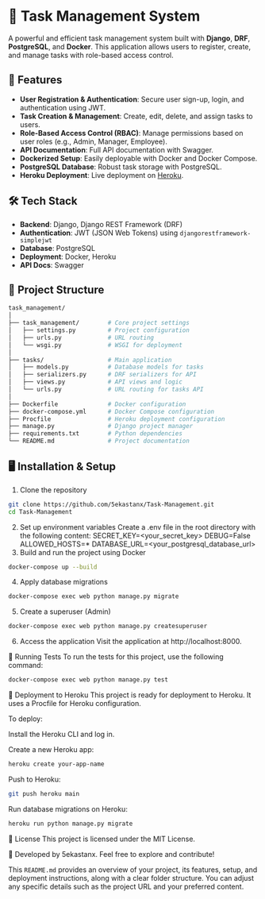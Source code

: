 # 📝 Task Management System

A powerful and efficient task management system built with **Django**, **DRF**, **PostgreSQL**, and **Docker**. This application allows users to register, create, and manage tasks with role-based access control. 
 
## 🚀 Features  

- **User Registration & Authentication**: Secure user sign-up, login, and authentication using JWT.
- **Task Creation & Management**: Create, edit, delete, and assign tasks to users.
- **Role-Based Access Control (RBAC)**: Manage permissions based on user roles (e.g., Admin, Manager, Employee).
- **API Documentation**: Full API documentation with Swagger.
- **Dockerized Setup**: Easily deployable with Docker and Docker Compose.
- **PostgreSQL Database**: Robust task storage with PostgreSQL.
- **Heroku Deployment**: Live deployment on [Heroku](https://tasksmanagement-e7729fac3a0e.herokuapp.com/).

## 🛠️ Tech Stack

- **Backend**: Django, Django REST Framework (DRF)
- **Authentication**: JWT (JSON Web Tokens) using `djangorestframework-simplejwt`
- **Database**: PostgreSQL
- **Deployment**: Docker, Heroku
- **API Docs**: Swagger

## 📂 Project Structure
```bash
task_management/
│
├── task_management/        # Core project settings
│   ├── settings.py         # Project configuration
│   ├── urls.py             # URL routing
│   └── wsgi.py             # WSGI for deployment
│
├── tasks/                  # Main application
│   ├── models.py           # Database models for tasks
│   ├── serializers.py      # DRF serializers for API
│   ├── views.py            # API views and logic
│   └── urls.py             # URL routing for tasks API
│
├── Dockerfile              # Docker configuration
├── docker-compose.yml      # Docker Compose configuration
├── Procfile                # Heroku deployment configuration
├── manage.py               # Django project manager
├── requirements.txt        # Python dependencies
└── README.md               # Project documentation
```
## 🖥️ Installation & Setup
1. Clone the repository
```bash
git clone https://github.com/5ekastanx/Task-Management.git
cd Task-Management
```
2. Set up environment variables
Create a .env file in the root directory with the following content:
SECRET_KEY=<your_secret_key>
DEBUG=False
ALLOWED_HOSTS=*
DATABASE_URL=<your_postgresql_database_url>
3. Build and run the project using Docker
```bash
docker-compose up --build
```
4. Apply database migrations
```bash
docker-compose exec web python manage.py migrate
```
5. Create a superuser (Admin)
```bash
docker-compose exec web python manage.py createsuperuser
```
6. Access the application
Visit the application at http://localhost:8000.

🧪 Running Tests
To run the tests for this project, use the following command:

```bash
docker-compose exec web python manage.py test
```
🚀 Deployment to Heroku
This project is ready for deployment to Heroku. It uses a Procfile for Heroku configuration.

To deploy:

Install the Heroku CLI and log in.

Create a new Heroku app:

```bash
heroku create your-app-name
```
Push to Heroku:

```bash
git push heroku main
```
Run database migrations on Heroku:

```bash
heroku run python manage.py migrate
```
📜 License
This project is licensed under the MIT License.

🌟 Developed by 5ekastanx. Feel free to explore and contribute!

This `README.md` provides an overview of your project, its features, setup, and deployment instructions, along with a clear folder structure. You can adjust any specific details such as the project URL and your preferred content.
